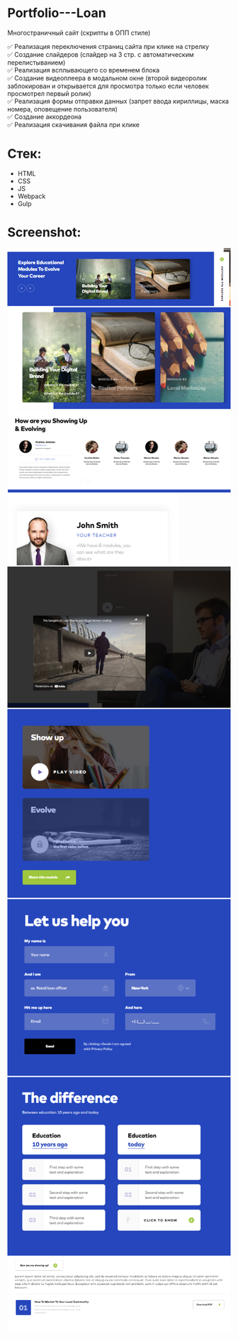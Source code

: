 # Portfolio---Loan  
Многостраничный сайт (скрипты в ОПП стиле)

:white_check_mark: Реализация переключения страниц сайта при клике на стрелку  
:white_check_mark: Создание слайдеров (слайдер на 3 стр. с автоматическим перелистыванием)         
:white_check_mark: Реализация всплывающего со временем блока   
:white_check_mark: Создание видеоплеера в модальном окне (второй видеоролик заблокирован и открывается для просмотра только если человек просмотрел первый ролик)    
:white_check_mark: Реализация формы отправки данных (запрет ввода кириллицы, маска номера, оповещение пользователя)    
:white_check_mark: Создание аккордеона    
:white_check_mark: Реализация скачивания файла при клике   


# Стек:      
- HTML          
- CSS         
- JS         
- Webpack   
- Gulp  
     
# Screenshot:      
![alt text](screenshots/img1.png "Слайдер1")     
![alt text](screenshots/img2.png "Слайдер2") 
![alt text](screenshots/img3.png "Слайдер3")   
![alt text](screenshots/img4.png "Всплывающий блок")      
![alt text](screenshots/img5.png "Видеоплеер1")   
![alt text](screenshots/img6.png "Видеоплеер2")  
![alt text](screenshots/img7.png "Форма отправки данных")      
![alt text](screenshots/img8.png "Добавление карточек") 
![alt text](screenshots/img9.png "Аккордеон") 
![alt text](screenshots/img10.png "Скачивание файла")  

